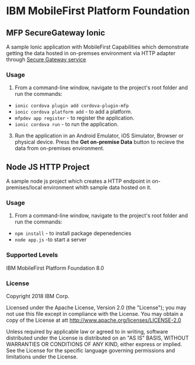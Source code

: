 IBM MobileFirst Platform Foundation
===
## MFP SecureGateway Ionic
A sample Ionic application with MobileFirst Capabilities which demonstrate getting the data hosted in on-premses environment via HTTP adapter through [Secure Gateway service](https://console.bluemix.net/docs/services/SecureGateway/secure_gateway.html)

### Usage

1. From a command-line window, navigate to the project's root folder and run the commands:
 - `ionic cordova plugin add cordova-plugin-mfp`
 - `ionic cordova platform add` - to add a platform.
 - `mfpdev app register` - to register the application.
 - `ionic cordova run` - to run the application.

3. Run the application in an Android Emulator, iOS Simulator, Browser or physical device. Press the **Get on-premise Data** button to recieve the data from on-premises environment.

## Node JS HTTP Project
 A sample node js project which creates a HTTP endpoint in on-premises/local environment whith sample data hosted on it.
 
### Usage
1. From a command-line window, navigate to the project's root folder and run the commands:
 
 - `npm install` - to install package depenedencies 
 -  `node app.js` -to start a server 

 
 
### Supported Levels
IBM MobileFirst Platform Foundation 8.0

### License
Copyright 2018 IBM Corp.

Licensed under the Apache License, Version 2.0 (the "License");
you may not use this file except in compliance with the License.
You may obtain a copy of the License at
att
http://www.apache.org/licenses/LICENSE-2.0

Unless required by applicable law or agreed to in writing, software
distributed under the License is distributed on an "AS IS" BASIS,
WITHOUT WARRANTIES OR CONDITIONS OF ANY KIND, either express or implied.
See the License for the specific language governing permissions and
limitations under the License.

